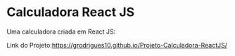 # Calculadora React JS

Uma calculadora criada em React JS:

Link do Projeto:https://grodrigues10.github.io/Projeto-Calculadora-ReactJS/
